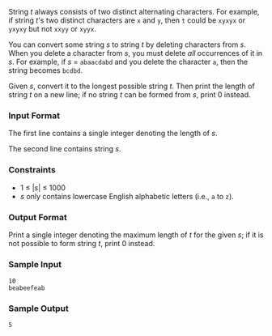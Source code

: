 String *t* always consists of two distinct alternating characters. For example, if string *t*'s two distinct characters are ```x``` and ```y```, then ```t``` could be ```xyxyx``` or ```yxyxy``` but not ```xxyy``` or ```xyyx```.

You can convert some string *s* to string *t* by deleting characters from *s*. When you delete a character from *s*, you must delete *all* occurrences of it in *s*. For example, if *s* = ```abaacdabd``` and you delete the character ```a```, then the string becomes ```bcdbd```.

Given *s*, convert it to the longest possible string *t*. Then print the length of string *t* on a new line; if no string *t* can be formed from *s*, print 0 instead.

### Input Format

The first line contains a single integer denoting the length of *s*.

The second line contains string *s*.

### Constraints
* 1 ≤ |*s*| ≤ 1000
* *s* only contains lowercase English alphabetic letters (i.e., ```a``` to ```z```).

### Output Format

Print a single integer denoting the maximum length of *t* for the given *s*; if it is not possible to form string *t*, print 0 instead.

### Sample Input
```
10
beabeefeab
```
### Sample Output
```
5
```
